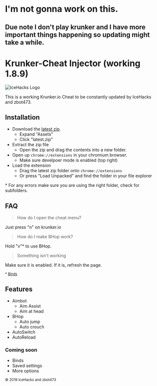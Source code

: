 # I'm not gonna work on this.

## Due note I don't play krunker and I have more important things happening so updating might take a while.

# Krunker-Cheat Injector (working 1.8.9)
![IceHacks Logo](https://media.discordapp.net/attachments/622241766107774996/639570452234240020/unknown.png)


This is a working Krunker.io Cheat to be constantly updated by IceHacks and zbot473.

## Installation
- Download the [latest zip](https://github.com/IceHacks/KrunkerCheatInjector/releases/latest).
  - Expand "Assets"
  - Click "latest.zip"
- Extract the zip file
  - Open the zip and drag the contents into a new folder.
- Open up `chrome://extensions` in your chromium browser.
  - Make sure develpoer mode is enabled (top right)
- Load the extension
  - Drag the latest zip folder onto `chrome://extensions`
  - Or press "Load Unpacked" and find the folder in your file explorer
  
\* For any errors make sure you are using the right folder, check for subfolders.

## FAQ
> How do I open the cheat menu?

Just press "n" on krunker.io

> How do I make BHop work?

Hold "v"\* to use BHop.

> Something isn't working

Make sure it is enabled. If it is, refresh the page.


<sub>\* [Binds](#coming-soon)</sub>

## Features
- Aimbot
  - Aim Assist
  - Aim at head
- BHop
  - Auto jump
  - Auto crouch
- AutoSwitch
- AutoReload

### Coming soon
- Binds
- Saved settings
- More options

<sub>© 2019 IceHacks and zbot473</sub>
